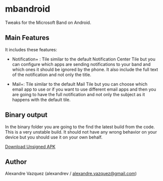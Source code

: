 # mbandroid

Tweaks for the Microsoft Band on Android.

## Main Features
It includes these features:

- Notification+ : Tile similar to the default Notification Center Tile but you can configure which apps are sending notifications to your band and which ones it should be ignored by the phone. It also include the full text of the notification and not only the title.

- Mail+: Tile similar to the default Mail Tile but you can choose which email app to use or if you want to use different email apps and then you are going to have the full notification and not only the subject as it happens with the default tile.

## Binary output
In the binary folder you are going to the find the latest build from the code. This is a very unstable build. It should not have any wrong behavior on your device but you should use it on your own behalf.

[Download Unsigned APK](http://https://github.com/alexandrev/mbandroid/blob/master/binary/mBandroid-debug.apk)

## Author
Alexandre Vazquez (alexandrev / alexandre.vazquez@gmail.com)
